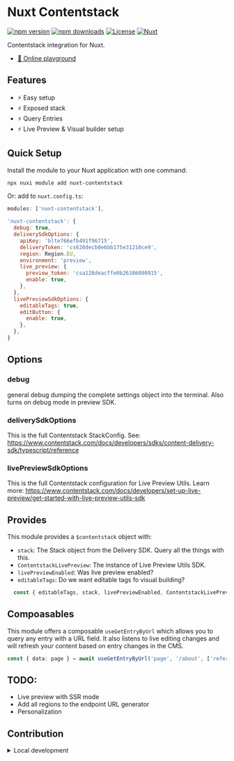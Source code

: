 # Nuxt Contentstack

[![npm version][npm-version-src]][npm-version-href]
[![npm downloads][npm-downloads-src]][npm-downloads-href]
[![License][license-src]][license-href]
[![Nuxt][nuxt-src]][nuxt-href]

Contentstack integration for Nuxt.

<!-- - [✨ &nbsp;Release Notes](/CHANGELOG.md) -->
- [🏀 Online playground](https://stackblitz.com/github/timbenniks/nuxt-contentstack?file=playground%2Fapp.vue)
<!-- - [📖 &nbsp;Documentation](https://example.com) -->

## Features

- ⚡️ Easy setup
- ⚡️ Exposed stack
- ⚡️ Query Entries
- ⚡️ Live Preview & Visual builder setup

## Quick Setup

Install the module to your Nuxt application with one command:

```bash
npx nuxi module add nuxt-contentstack
```

Or: add to `nuxt.config.ts`:

```js
modules: ['nuxt-contentstack'],

'nuxt-contentstack': {
  debug: true,
  deliverySdkOptions: {
    apiKey: 'blte766efb491f96715',
    deliveryToken: 'cs620decb0e6bb175e31210ce9',
    region: Region.EU,
    environment: 'preview',
    live_preview: {
      preview_token: 'csa128deacffe0b26386090915',
      enable: true,
    },
  },
  livePreviewSdkOptions: {
    editableTags: true,
    editButton: {
      enable: true,
    },
  },
}
```

## Options
### debug
general debug dumping the complete settings object into the terminal. Also turns on debug mode in preview SDK.

### deliverySdkOptions
This is the full Contentstack StackConfig. See: https://www.contentstack.com/docs/developers/sdks/content-delivery-sdk/typescript/reference

### livePreviewSdkOptions
This is the full Contentstack configuration for Live Preview Utils.
Learn more: https://www.contentstack.com/docs/developers/set-up-live-preview/get-started-with-live-preview-utils-sdk

## Provides
This module provides a `$contentstack` object with:

- `stack`: The Stack object from the Delivery SDK. Query all the things with this.
- `ContentstackLivePreview`: The instance of Live Preview Utils SDK.
- `livePreviewEnabled`: Was live preview enabled?
- `editableTags`: Do we want editable tags fo visual building?

```ts
  const { editableTags, stack, livePreviewEnabled, ContentstackLivePreview } = useNuxtApp().$contentstack
```

## Compoasables
This module offers a composable `useGetEntryByUrl` which allows you to query any entry with a URL field. It also listens to live editing changes and will refresh your content based on entry changes in the CMS.

```ts
const { data: page } = await useGetEntryByUrl('page', '/about', ['reference.fields'], ['jsonRtePath'], 'en-us')

```

## TODO:
- Live preview with SSR mode
- Add all regions to the endpoint URL generator
- Personalization

## Contribution

<details>
  <summary>Local development</summary>
  
  ```bash
  # Install dependencies
  npm install
  
  # Generate type stubs
  npm run dev:prepare
  
  # Develop with the playground
  npm run dev
  
  # Build the playground
  npm run dev:build
  
  # Run ESLint
  npm run lint
  
  # Run Vitest
  npm run test
  npm run test:watch
  
  # Release new version
  npm run release
  ```

</details>


<!-- Badges -->
[npm-version-src]: https://img.shields.io/npm/v/nuxt-contentstack/latest.svg?style=flat&colorA=020420&colorB=00DC82
[npm-version-href]: https://npmjs.com/package/nuxt-contentstack

[npm-downloads-src]: https://img.shields.io/npm/dm/nuxt-contentstack.svg?style=flat&colorA=020420&colorB=00DC82
[npm-downloads-href]: https://npmjs.com/package/nuxt-contentstack

[license-src]: https://img.shields.io/npm/l/nuxt-contentstack.svg?style=flat&colorA=020420&colorB=00DC82
[license-href]: https://npmjs.com/package/nuxt-contentstack

[nuxt-src]: https://img.shields.io/badge/Nuxt-020420?logo=nuxt.js
[nuxt-href]: https://nuxt.com
